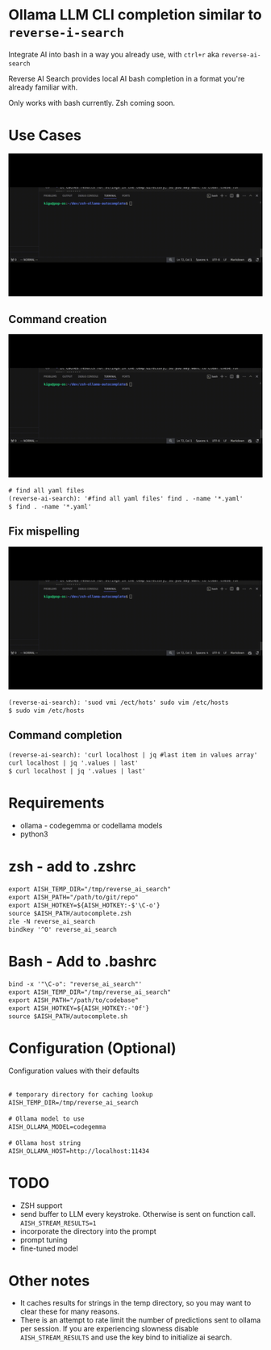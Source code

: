 # Ollama LLM CLI completion similar to `reverse-i-search`
Integrate AI into bash in a way you already use, with `ctrl+r` aka `reverse-ai-search`

Reverse AI Search provides local AI bash completion in a format you're already familiar with.


Only works with bash currently. Zsh coming soon.
# Use Cases


![Find Pictures Example](examples/find_pictures.gif)

## Command creation
![Find Modified Example](examples/find_modified.gif)

```
# find all yaml files
(reverse-ai-search): '#find all yaml files' find . -name '*.yaml'
$ find . -name '*.yaml'
```

## Fix mispelling 
![Misspell Example](examples/misspell.gif)

```
(reverse-ai-search): 'suod vmi /ect/hots' sudo vim /etc/hosts
$ sudo vim /etc/hosts
```

## Command completion

```
(reverse-ai-search): 'curl localhost | jq #last item in values array' curl localhost | jq '.values | last'
$ curl localhost | jq '.values | last'
```

# Requirements

- ollama - codegemma or codellama models
- python3

# zsh - add to .zshrc
```
export AISH_TEMP_DIR="/tmp/reverse_ai_search"
export AISH_PATH="/path/to/git/repo"
export AISH_HOTKEY=${AISH_HOTKEY:-$'\C-o'}
source $AISH_PATH/autocomplete.zsh
zle -N reverse_ai_search
bindkey '^O' reverse_ai_search
```

# Bash - Add to .bashrc 

```
bind -x '"\C-o": "reverse_ai_search"'
export AISH_TEMP_DIR="/tmp/reverse_ai_search"
export AISH_PATH="/path/to/codebase"
export AISH_HOTKEY=${AISH_HOTKEY:-'0f'}  
source $AISH_PATH/autocomplete.sh
```

# Configuration (Optional)

Configuration values with their defaults

```

# temporary directory for caching lookup
AISH_TEMP_DIR=/tmp/reverse_ai_search

# Ollama model to use
AISH_OLLAMA_MODEL=codegemma

# Ollama host string
AISH_OLLAMA_HOST=http://localhost:11434
```

# TODO
- ZSH support
- send buffer to LLM every keystroke. Otherwise is sent on function call. `AISH_STREAM_RESULTS=1`
- incorporate the directory into the prompt
- prompt tuning
- fine-tuned model

# Other notes

- It caches results for strings in the temp directory, so you may want to clear these for many reasons.
- There is an attempt to rate limit the number of predictions sent to ollama per session. If you are experiencing slowness disable `AISH_STREAM_RESULTS` and use the key bind to initialize ai search.

